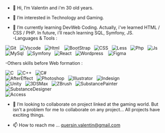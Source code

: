 - 👋 Hi, I’m Valentin and i'm 30 old years.

- 👀 I’m interested in Technology and Gaming. 

- 🌱 I’m currently learning DevWeb Coding.
      Actually, i've learned HTML / CSS / PHP. In future, i'll reach learning SQL, Symfony, JS.  
      -Languages & Tools :   
  
![Git](https://img.shields.io/badge/GIT-E44C30?style=for-the-badge&logo=git&logoColor=white)&nbsp;&nbsp;
![Vscode](https://img.shields.io/badge/Visual_Studio_Code-0078D4?style=for-the-badge&logo=visual%20studio%20code&logoColor=white)&nbsp;&nbsp;
![Html](https://img.shields.io/badge/HTML5-E34F26?style=for-the-badge&logo=html5&logoColor=white) &nbsp;&nbsp;
![BootStrap](https://img.shields.io/badge/Bootstrap-563D7C?style=for-the-badge&logo=bootstrap&logoColor=white)&nbsp;&nbsp; 
![CSS](https://img.shields.io/badge/CSS3-1572B6?style=for-the-badge&logo=css3&logoColor=white)&nbsp;&nbsp;
![Less](https://img.shields.io/badge/less-2B4C80?style=for-the-badge&logo=less&logoColor=white)&nbsp;&nbsp;
![Php](https://img.shields.io/badge/PHP-777BB4?style=for-the-badge&logo=php&logoColor=white)&nbsp;&nbsp;
![Js](https://img.shields.io/badge/JavaScript-F7DF1E?style=for-the-badge&logo=javascript&logoColor=black)&nbsp;&nbsp;
![MySql](https://img.shields.io/badge/MySQL-00000F?style=for-the-badge&logo=mysql&logoColor=white)&nbsp;&nbsp;
![Symfony](https://img.shields.io/badge/connect-%2300843e.svg?style=for-the-badge&logo=symfony&logoColor=white)&nbsp;&nbsp;
![React](https://img.shields.io/badge/React-20232A?style=for-the-badge&logo=react&logoColor=61DAFB)&nbsp;&nbsp;
![Wordpress](https://img.shields.io/badge/Wordpress-21759B?style=for-the-badge&logo=wordpress&logoColor=white) &nbsp;&nbsp;
![Figma](https://img.shields.io/badge/Figma-F24E1E?style=for-the-badge&logo=figma&logoColor=white)&nbsp;&nbsp;

  -Others skills before Web formation :  
    
  ![C](https://img.shields.io/badge/C-00599C?style=for-the-badge&logo=c&logoColor=white)&nbsp;&nbsp;
  ![C++](https://img.shields.io/badge/C%2B%2B-00599C?style=for-the-badge&logo=c%2B%2B&logoColor=white)&nbsp;&nbsp;
  ![C#](https://img.shields.io/badge/C%23-239120?style=for-the-badge&logo=c-sharp&logoColor=white)&nbsp;&nbsp;  
  ![AfterEffect](https://img.shields.io/badge/Adobe%20after%20affects-CF96FD?style=for-the-badge&logo=Adobe%20after%20effects&logoColor=393665)&nbsp;&nbsp;
  ![Photoshop](https://img.shields.io/badge/Adobe%20Photoshop-31A8FF?style=for-the-badge&logo=Adobe%20Photoshop&logoColor=black)&nbsp;&nbsp;
  ![Illustrator](https://img.shields.io/badge/Adobe%20Illustrator-FF9A00?style=for-the-badge&logo=adobe%20illustrator&logoColor=white)&nbsp;&nbsp;
  ![Indesign](https://img.shields.io/badge/Adobe%20InDesign-FF3366?style=for-the-badge&logo=Adobe%20InDesign&logoColor=white)&nbsp;&nbsp;  
  ![Unity](https://img.shields.io/badge/Unity-100000?style=for-the-badge&logo=unity&logoColor=white)&nbsp;&nbsp;
  ![3DSMax]()&nbsp;&nbsp;
  ![ZBrush]()&nbsp;&nbsp;
  ![SubstancePainter]()&nbsp;&nbsp;
  ![SubstanceDesigner]()&nbsp;&nbsp;  
  ![Access](https://img.shields.io/badge/Microsoft_Access-A4373A?style=for-the-badge&logo=microsoft-access&logoColor=white)&nbsp;&nbsp;
  

- 💞️ I’m looking to collaborate on project linked at the gaming world. 
      But isn't a problem for me to collaborate on any project... All projects have exciting things.
      
- 📫 How to reach me ...
      quersin.valentin@gmail.com

<!---
vquersin/vquersin is a ✨ special ✨ repository because its `README.md` (this file) appears on your GitHub profile.
You can click the Preview link to take a look at your changes.
--->

